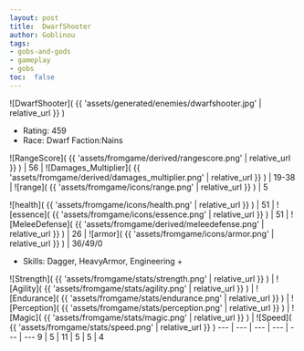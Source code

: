 ```yaml
---
layout: post
title:  DwarfShooter
author: Goblinou
tags:
- gobs-and-gods
- gameplay
- gobs
toc:  false
---
```


![DwarfShooter]( {{ 'assets/generated/enemies/dwarfshooter.jpg' | relative_url }} )
- Rating: 459
- Race: Dwarf  Faction:Nains

![RangeScore]( {{ 'assets/fromgame/derived/rangescore.png' | relative_url }} ) | 56 | ![Damages_Multiplier]( {{ 'assets/fromgame/derived/damages_multiplier.png' | relative_url }} ) | 19-38 | ![range]( {{ 'assets/fromgame/icons/range.png' | relative_url }} ) | 5


![health]( {{ 'assets/fromgame/icons/health.png' | relative_url }} ) | 51 | ![essence]( {{ 'assets/fromgame/icons/essence.png' | relative_url }} ) | 51 | ![MeleeDefense]( {{ 'assets/fromgame/derived/meleedefense.png' | relative_url }} ) | 26 | ![armor]( {{ 'assets/fromgame/icons/armor.png' | relative_url }} ) | 36/49/0

* Skills: Dagger, HeavyArmor, Engineering + 

![Strength]( {{ 'assets/fromgame/stats/strength.png' | relative_url }} ) | ![Agility]( {{ 'assets/fromgame/stats/agility.png' | relative_url }} ) | ![Endurance]( {{ 'assets/fromgame/stats/endurance.png' | relative_url }} ) | ![Perception]( {{ 'assets/fromgame/stats/perception.png' | relative_url }} ) | ![Magic]( {{ 'assets/fromgame/stats/magic.png' | relative_url }} ) | ![Speed]( {{ 'assets/fromgame/stats/speed.png' | relative_url }} )
--- | --- | --- | --- | --- | ---
9 | 5 | 11 | 5 | 5 | 4
